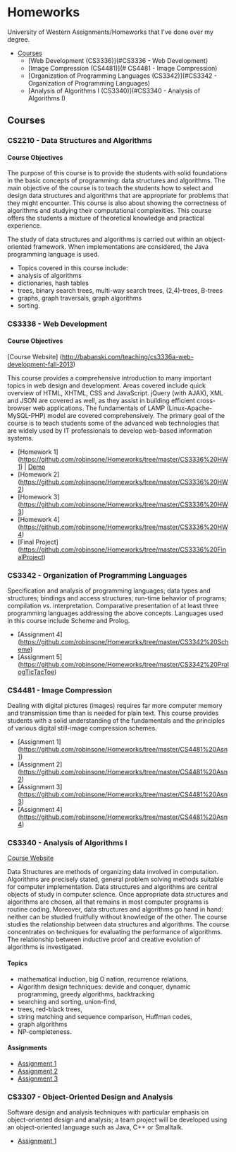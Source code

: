 # Homeworks

University of Western Assignments/Homeworks that I've done over my degree. 

- [Courses](#Courses)
  - [Web Development (CS3336)](#CS3336 - Web Development)
  - [Image Compression (CS4481)](# CS4481 - Image Compression)
  - [Organization of Programming Languages (CS3342)](#CS3342 - Organization of Programming Languages)
  - [Analysis of Algorithms I (CS3340)](#CS3340 - Analysis of Algorithms I)

## Courses
### CS2210 - Data Structures and Algorithms
#### Course Objectives

The purpose of this course is to provide the students with solid foundations in the basic concepts of programming: data structures and algorithms. The main objective of the course is to teach the students how to select and design data structures and algorithms that are appropriate for problems that they might encounter. This course is also about showing the correctness of algorithms and studying their computational complexities. This course offers the students a mixture of theoretical knowledge and practical experience. 

The study of data structures and algorithms is carried out within an object-oriented framework. When implementations are considered, the Java programming language is used. 

- Topics covered in this course include:
- analysis of algorithms
- dictionaries, hash tables
- trees, binary search trees, multi-way search trees, (2,4)-trees, B-trees
- graphs, graph traversals, graph algorithms
- sorting.

### CS3336 - Web Development
#### Course Objectives

[Course Website] (http://babanski.com/teaching/cs3336a-web-development-fall-2013)

This course provides a comprehensive introduction to many important topics in web design and development. Areas covered include quick overview of HTML, XHTML, CSS and JavaScript. jQuery (with AJAX), XML and JSON are covered as well, as they assist in building efficient cross-browser web applications. The fundamentals of LAMP (Linux-Apache-MySQL-PHP) model are covered comprehensively. The primary goal of the course is to teach students some of the advanced web technologies that are widely used by IT professionals to develop web-based information systems.

- [Homework 1] (https://github.com/robinsone/Homeworks/tree/master/CS3336%20HW1) | [Demo](http://robinsone.github.io/Homeworks/CS3336%20HW1/)
- [Homework 2] (https://github.com/robinsone/Homeworks/tree/master/CS3336%20HW2)
- [Homework 3] (https://github.com/robinsone/Homeworks/tree/master/CS3336%20HW3)
- [Homework 4] (https://github.com/robinsone/Homeworks/tree/master/CS3336%20HW4)
- [Final Project] (https://github.com/robinsone/Homeworks/tree/master/CS3336%20FinalProject)
 
### CS3342 - Organization of Programming Languages

Specification and analysis of programming languages; data types and structures; bindings and access structures; run-time behavior of programs; compilation vs. interpretation. Comparative presentation of at least three programming languages addressing the above concepts. Languages used in this course include Scheme and Prolog.

- [Assignment 4] (https://github.com/robinsone/Homeworks/tree/master/CS3342%20Scheme)
- [Assignment 5] (https://github.com/robinsone/Homeworks/tree/master/CS3342%20PrologTicTacToe)
 
### CS4481 - Image Compression

Dealing with digital pictures (images) requires far more computer memory and transmission time than is needed for plain text. This course provides students with a solid understanding of the fundamentals and the principles of various digital still-image compression schemes. 

- [Assignment 1] (https://github.com/robinsone/Homeworks/tree/master/CS4481%20Asn1)
- [Assignment 2] (https://github.com/robinsone/Homeworks/tree/master/CS4481%20Asn2)
- [Assignment 3] (https://github.com/robinsone/Homeworks/tree/master/CS4481%20Asn3)
- [Assignment 4] (https://github.com/robinsone/Homeworks/tree/master/CS4481%20Asn4)

### CS3340 - Analysis of Algorithms I

[Course Website](http://www.csd.uwo.ca/Courses/CS3340b/)

Data Structures are methods of organizing data involved in computation. Algorithms are precisely stated, general problem solving methods suitable for computer implementation. Data structures and algorithms are central objects of study in computer science. Once appropriate data structures and algorithms are chosen, all that remains in most computer programs is routine coding. Moreover, data structures and algorithms go hand in hand: neither can be studied fruitfully without knowledge of the other. The course studies the relationship between data structures and algorithms. The course concentrates on techniques for evaluating the performance of algorithms. The relationship between inductive proof and creative evolution of algorithms is investigated.

#### Topics
- mathematical induction, big O nation, recurrence relations,
- Algorithm design techniques: devide and conquer, dynamic programming, greedy algorithms, backtracking
- searching and sorting, union-find,
- trees, red-black trees,
- string matching and sequence comparison, Huffman codes, 
- graph algorithms
- NP-completeness.

#### Assignments
- [Assignment 1](https://github.com/robinsone/Homeworks/tree/master/CS3340%20Asn1)
- [Assignment 2](https://github.com/robinsone/Homeworks/tree/master/CS3340%20Asn2)
- [Assignment 3](https://github.com/robinsone/Homeworks/tree/master/CS3340%20Asn3)

### CS3307 - Object-Oriented Design and Analysis

Software design and analysis techniques with particular emphasis on object-oriented design and analysis; a team project will be developed using an object-oriented language such as Java, C++ or Smalltalk. 

- [Assignment 1](https://github.com/robinsone/Homeworks/tree/master/CS3307%20Asn1) 

